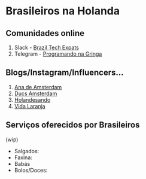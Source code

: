 # Brasileiros na Holanda

## Comunidades online

1. Slack - [Brazil Tech Expats](https://brazil-tech-expats.slack.com)
1. Telegram - [Programando na Gringa](https://t.me/programandonagringa)

## Blogs/Instagram/Influencers... 

1. [Ana de Amsterdam](https://anadeamsterdam.com/)
1. [Ducs Amsterdam](https://www.ducsamsterdam.net/)
1. [Holandesando](https://holandesando.com/)
1. [Vida Laranja](https://www.vidalaranja.com.br/) 

## Serviços oferecidos por Brasileiros

(wip)

- Salgados: 
- Faxina:
- Babás
- Bolos/Doces:

